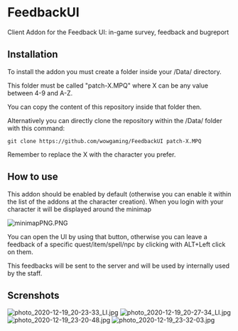 # FeedbackUI

Client Addon for the Feedback UI: in-game survey, feedback and bugreport 

## Installation

To install the addon you must create a folder inside your /Data/ directory.

This folder must be called "patch-X.MPQ" where X can be any value between 4-9 and A-Z.

You can copy the content of this repository inside that folder then.

Alternatively you can directly clone the repository within the /Data/ folder with this command:

```
git clone https://github.com/wowgaming/FeedbackUI patch-X.MPQ
```

Remember to replace the X with the character you prefer.

## How to use

This addon should be enabled by default (otherwise you can enable it within the list of the addons at the character creation).
When you login with your character it will be displayed around the minimap 

![minimapPNG.PNG]({{site.baseurl}}/minimapPNG.PNG)


You can open the UI by using that button, otherwise you can leave a feedback of a specific quest/item/spell/npc by clicking with ALT+Left click on them.

This feedbacks will be sent to the server and will be used by internally used by the staff.


## Screnshots

![photo_2020-12-19_20-23-33_LI.jpg]({{site.baseurl}}/photo_2020-12-19_20-23-33_LI.jpg)
![photo_2020-12-19_20-27-34_LI.jpg]({{site.baseurl}}/photo_2020-12-19_20-27-34_LI.jpg)
![photo_2020-12-19_23-20-48.jpg]({{site.baseurl}}/photo_2020-12-19_23-20-48.jpg)
![photo_2020-12-19_23-32-03.jpg]({{site.baseurl}}/photo_2020-12-19_23-32-03.jpg)


